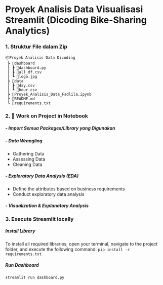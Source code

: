 # Proyek Analisis Data Visualisasi Streamlit (Dicoding Bike-Sharing Analytics)

### 1. Struktur File dalam Zip
```
📦Proyek Analisis Data Dicoding
 ┣ 📂dashboard
 ┃ ┣ 📜dashboard.py
 ┃ ┣ 📜all_df.csv
 ┃ ┗ 📜logo.jpg
 ┣ 📂data
 ┃ ┣ 📜day.csv
 ┃ ┗ 📜hour.csv
 ┣ 📜Proyek_Analisis_Data_Fadlila.ipynb
 ┣ 📜README.md
 ┗ 📜requirements.txt
```

 ### 2. 📄 Work on Project in Notebook
   ##### - Import Semua Packages/Library yang Digunakan
   ##### - Data Wrangling
   - Gathering Data
   - Assessing Data
   - Cleaning Data
   ##### - Exploratory Data Analysis (EDA)
   - Define the attributes based on business requirements
   - Conduct exploratory data analysis
   ##### - Visualization & Explanatory Analysis

 ### 3. Execute Streamlit locally
 ##### Install Library
 To install all required libraries, open your terminal, navigate to the project folder, and execute the following command:
 `pip install -r requirements.txt`

 ##### Run Dashboard
 `streamlit run dashboard.py`
